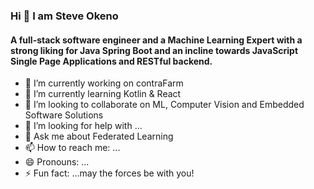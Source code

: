 ### Hi 👋 I am Steve Okeno

#### A full-stack software engineer and a Machine Learning Expert with a strong liking for Java Spring Boot and an incline towards JavaScript Single Page Applications and RESTful backend.

- 🔭 I’m currently working on contraFarm
- 🌱 I’m currently learning Kotlin & React
- 👯 I’m looking to collaborate on ML, Computer Vision and Embedded Software Solutions
- 🤔 I’m looking for help with ...
- 💬 Ask me about Federated Learning
- 📫 How to reach me: ...
- 😄 Pronouns: ...
- ⚡ Fun fact: ...may the forces be with you!

